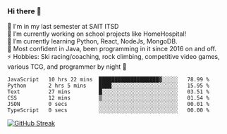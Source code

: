### Hi there 👋  
🏫 I'm in my last semester at SAIT ITSD  
🔭 I’m currently working on school projects like HomeHospital!  
🌱 I’m currently learning Python, React, NodeJs, MongoDB.  
💬 Most confident in Java, been programming in it since 2016 on and off.  
⚡ Hobbies: Ski racing/coaching, rock climbing, competitive video games, various TCG, and programmer by night 🦉  
<!--START_SECTION:waka-->

```text
JavaScript   10 hrs 22 mins  ███████████████████▓░░░░░   78.99 %
Python       2 hrs 5 mins    ████░░░░░░░░░░░░░░░░░░░░░   15.95 %
Text         27 mins         █░░░░░░░░░░░░░░░░░░░░░░░░   03.51 %
CSS          12 mins         ▒░░░░░░░░░░░░░░░░░░░░░░░░   01.54 %
JSON         0 secs          ░░░░░░░░░░░░░░░░░░░░░░░░░   00.01 %
TypeScript   0 secs          ░░░░░░░░░░░░░░░░░░░░░░░░░   00.00 %
```

<!--END_SECTION:waka-->
[![GitHub Streak](http://github-readme-streak-stats.herokuapp.com?user=liamandaidan&theme=radical&date_format=M%20j%5B%2C%20Y%5D)](https://git.io/streak-stats)
